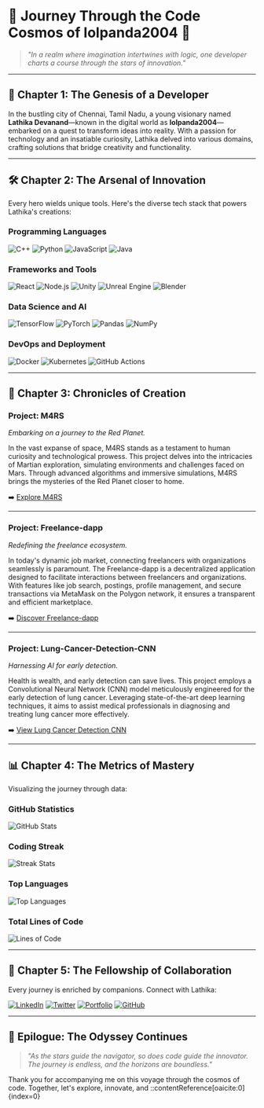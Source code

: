 # 🌌 Journey Through the Code Cosmos of lolpanda2004 🌌

> *"In a realm where imagination intertwines with logic, one developer charts a course through the stars of innovation."*

---

## 🚀 Chapter 1: The Genesis of a Developer

In the bustling city of Chennai, Tamil Nadu, a young visionary named **Lathika Devanand**—known in the digital world as **lolpanda2004**—embarked on a quest to transform ideas into reality. With a passion for technology and an insatiable curiosity, Lathika delved into various domains, crafting solutions that bridge creativity and functionality.

---

## 🛠️ Chapter 2: The Arsenal of Innovation

Every hero wields unique tools. Here's the diverse tech stack that powers Lathika's creations:

### Programming Languages
![C++](https://img.shields.io/badge/C++-00599C?style=flat-square&logo=c%2B%2B&logoColor=white)
![Python](https://img.shields.io/badge/Python-3776AB?style=flat-square&logo=python&logoColor=white)
![JavaScript](https://img.shields.io/badge/JavaScript-F7DF1E?style=flat-square&logo=javascript&logoColor=black)
![Java](https://img.shields.io/badge/Java-007396?style=flat-square&logo=java&logoColor=white)

### Frameworks and Tools
![React](https://img.shields.io/badge/React-20232A?style=flat-square&logo=react&logoColor=61DAFB)
![Node.js](https://img.shields.io/badge/Node.js-339933?style=flat-square&logo=node.js&logoColor=white)
![Unity](https://img.shields.io/badge/Unity-100000?style=flat-square&logo=unity&logoColor=white)
![Unreal Engine](https://img.shields.io/badge/Unreal-313131?style=flat-square&logo=unreal-engine&logoColor=white)
![Blender](https://img.shields.io/badge/Blender-F5792A?style=flat-square&logo=blender&logoColor=white)

### Data Science and AI
![TensorFlow](https://img.shields.io/badge/TensorFlow-FF6F00?style=flat-square&logo=tensorflow&logoColor=white)
![PyTorch](https://img.shields.io/badge/PyTorch-EE4C2C?style=flat-square&logo=pytorch&logoColor=white)
![Pandas](https://img.shields.io/badge/Pandas-150458?style=flat-square&logo=pandas&logoColor=white)
![NumPy](https://img.shields.io/badge/NumPy-013243?style=flat-square&logo=numpy&logoColor=white)

### DevOps and Deployment
![Docker](https://img.shields.io/badge/Docker-2496ED?style=flat-square&logo=docker&logoColor=white)
![Kubernetes](https://img.shields.io/badge/Kubernetes-326CE5?style=flat-square&logo=kubernetes&logoColor=white)
![GitHub Actions](https://img.shields.io/badge/GitHub_Actions-2088FF?style=flat-square&logo=github-actions&logoColor=white)

---

## 🌟 Chapter 3: Chronicles of Creation

### **Project: M4RS**
*Embarking on a journey to the Red Planet.*

In the vast expanse of space, M4RS stands as a testament to human curiosity and technological prowess. This project delves into the intricacies of Martian exploration, simulating environments and challenges faced on Mars. Through advanced algorithms and immersive simulations, M4RS brings the mysteries of the Red Planet closer to home.

➡️ [Explore M4RS](https://github.com/lolpanda2004/M4RS)

---

### **Project: Freelance-dapp**
*Redefining the freelance ecosystem.*

In today's dynamic job market, connecting freelancers with organizations seamlessly is paramount. The Freelance-dapp is a decentralized application designed to facilitate interactions between freelancers and organizations. With features like job search, postings, profile management, and secure transactions via MetaMask on the Polygon network, it ensures a transparent and efficient marketplace.

➡️ [Discover Freelance-dapp](https://github.com/lolpanda2004/Freelance-dapp)

---

### **Project: Lung-Cancer-Detection-CNN**
*Harnessing AI for early detection.*

Health is wealth, and early detection can save lives. This project employs a Convolutional Neural Network (CNN) model meticulously engineered for the early detection of lung cancer. Leveraging state-of-the-art deep learning techniques, it aims to assist medical professionals in diagnosing and treating lung cancer more effectively.

➡️ [View Lung Cancer Detection CNN](https://github.com/lolpanda2004/Lung-Cancer-Detection-CNN)

---

## 📊 Chapter 4: The Metrics of Mastery

Visualizing the journey through data:

### GitHub Statistics
![GitHub Stats](https://github-readme-stats.vercel.app/api?username=lolpanda2004&show_icons=true&theme=radical)

### Coding Streak
![Streak Stats](https://streak-stats.demolab.com?user=lolpanda2004&theme=radical&hide_border=true)

### Top Languages
![Top Languages](https://github-readme-stats.vercel.app/api/top-langs/?username=lolpanda2004&layout=compact&theme=radical)

### Total Lines of Code
![Lines of Code](https://img.shields.io/badge/Total%20Lines%20of%20Code-1.2%20million-brightgreen?style=flat-square)

---

## 🤝 Chapter 5: The Fellowship of Collaboration

Every journey is enriched by companions. Connect with Lathika:

[![LinkedIn](https://img.shields.io/badge/LinkedIn-Connect-blue?style=flat-square&logo=linkedin)](https://www.linkedin.com/in/lathika-devanand/)
[![Twitter](https://img.shields.io/badge/Twitter-Follow-blue?style=flat-square&logo=twitter)](https://twitter.com/lolpanda2004)
[![Portfolio](https://img.shields.io/badge/Portfolio-Explore-orange?style=flat-square&logo=google-chrome)](https://lathikadevanand.dev/)
[![GitHub](https://img.shields.io/badge/GitHub-Follow-black?style=flat-square&logo=github)](https://github.com/lolpanda2004)

---

## 🌠 Epilogue: The Odyssey Continues

> *"As the stars guide the navigator, so does code guide the innovator. The journey is endless, and the horizons are boundless."*

Thank you for accompanying me on this voyage through the cosmos of code. Together, let's explore, innovate, and
::contentReference[oaicite:0]{index=0}
 
